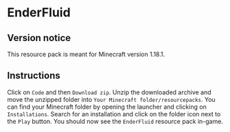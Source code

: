 # EnderFluid

## Version notice
This resource pack is meant for Minecraft version 1.18.1.

## Instructions
Click on ```Code``` and then ```Download zip```.
Unzip the downloaded archive and move the unzipped folder into ```Your Minecraft folder/resourcepacks```.
You can find your Minecraft folder by opening the launcher and clicking on ```Installations```.
Search for an installation and click on the folder icon next to the ```Play``` button.
You should now see the ```EnderFluid``` resource pack in-game.
